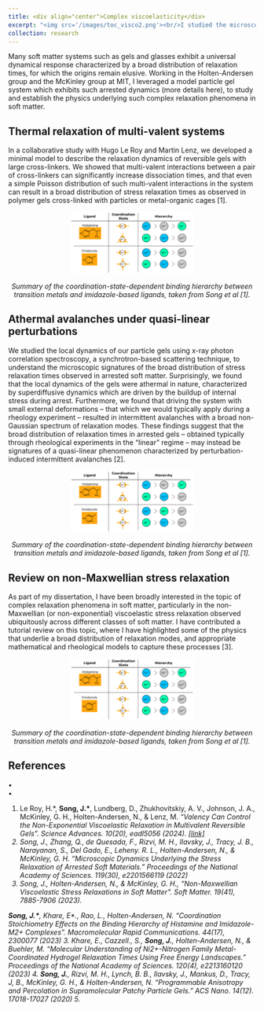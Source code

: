 ```yaml
---
title: <div align="center">Complex viscoelasticity</div>
excerpt: "<img src='/images/toc_visco2.png'><br/>I studied the microscopic origins of non-Maxwellian viscoelastic stress relaxations in soft materials."
collection: research
---
```


Many soft matter systems such as gels and glasses exhibit a universal dynamical response characterized by a broad distribution of relaxation times, for which the origins remain elusive. Working in the Holten-Andersen group and the McKinley group at MIT, I leveraged a model particle gel system which exhibits such arrested dynamics (more details here), to study and establish the physics underlying such complex relaxation phenomena in soft matter. 

Thermal relaxation of multi-valent systems
------
In a collaborative study with Hugo Le Roy and Martin Lenz, we developed a minimal model to describe the relaxation dynamics of reversible gels with large cross-linkers. We showed that multi-valent interactions between a pair of cross-linkers can significantly increase dissociation times, and that even a simple Poisson distribution of such multi-valent interactions in the system can result in a broad distribution of stress relaxation times as observed in polymer gels cross-linked with particles or metal-organic cages [1].

<img src='/images/Histamine.png' width="50%" style="display: block; margin: 0 auto;"><br/><em style="text-align: center; display: inline-block; width: 100%;">Summary of the coordination-state-dependent binding hierarchy between transition metals and imidazole-based ligands, taken from Song et al [1].</em>

Athermal avalanches under quasi-linear perturbations
------
We studied the local dynamics of our particle gels using x-ray photon correlation spectroscopy, a synchrotron-based scattering technique, to understand the microscopic signatures of the broad distribution of stress relaxation times observed in arrested soft matter. Surprisingly, we found that the local dynamics of the gels were athermal in nature, characterized by superdiffusive dynamics which are driven by the buildup of internal stress during arrest. Furthermore, we found that driving the system with small external deformations – that which we would typically apply during a rheology experiment – resulted in intermittent avalanches with a broad non-Gaussian spectrum of relaxation modes. These findings suggest that the broad distribution of relaxation times in arrested gels – obtained typically through rheological experiments in the “linear” regime – may instead be signatures of a quasi-linear phenomenon characterized by perturbation-induced intermittent avalanches [2].

<img src='/images/Histamine.png' width="50%" style="display: block; margin: 0 auto;"><br/><em style="text-align: center; display: inline-block; width: 100%;">Summary of the coordination-state-dependent binding hierarchy between transition metals and imidazole-based ligands, taken from Song et al [1].</em>

Review on non-Maxwellian stress relaxation
------
As part of my dissertation, I have been broadly interested in the topic of complex relaxation phenomena in soft matter, particularly in the non-Maxwellian (or non-exponential) viscoelastic stress relaxation observed ubiquitously across different classes of soft matter. I have contributed a tutorial review on this topic, where I have highlighted some of the physics that underlie a broad distribution of relaxation modes, and appropriate mathematical and rheological models to capture these processes [3].

<img src='/images/Histamine.png' width="50%" style="display: block; margin: 0 auto;"><br/><em style="text-align: center; display: inline-block; width: 100%;">Summary of the coordination-state-dependent binding hierarchy between transition metals and imidazole-based ligands, taken from Song et al [1].</em>

References
------
•	
•	

1. Le Roy, H.&#42;, <b>Song, J.&#42;</b>, Lundberg, D., Zhukhovitskiy, A. V., Johnson, J. A., McKinley, G. H., Holten-Andersen, N., & Lenz, M. <em>“Valency Can Control the Non-Exponential Viscoelastic Relaxation in Multivalent Reversible Gels”. <em>Science Advances</em>. 10(20), eadl5056 (2024). [&#91;link&#93;](https://www.science.org/doi/10.1126/sciadv.adl5056)
2. Song, J., Zhang, Q., de Quesada, F., Rizvi, M. H., Ilavsky, J., Tracy, J. B., Narayanan, S., Del Gado, E., Leheny. R. L., Holten-Andersen, N., & McKinley, G. H. <em>“Microscopic Dynamics Underlying the Stress Relaxation of Arrested Soft Materials.” Proceedings of the National Academy of Sciences</em>. 119(30), e2201566119 (2022)
3. Song, J., Holten-Andersen, N., & McKinley, G. H., “Non-Maxwellian Viscoelastic Stress Relaxations in Soft Matter”. <em>Soft Matter</em>. 19(41), 7885-7906 (2023). 

<b>Song, J.&#42;</b>, Khare, E&#42;., Rao, L., Holten-Andersen, N. “Coordination Stoichiometry Effects on the Binding Hierarchy of Histamine and Imidazole-M2+ Complexes”. <em>Macromolecular Rapid Communications</em>. 44(17), 2300077 (2023)
3. Khare, E., Cazzell., S., <b>Song, J.</b>, Holten-Andersen, N., & Buehler, M. “Molecular Understanding of Ni2+-Nitrogen Family Metal-Coordinated Hydrogel Relaxation Times Using Free Energy Landscapes.” <em>Proceedings of the National Academy of Sciences</em>. 120(4), e2213160120 (2023)
4. <b>Song, J.</b>, Rizvi, M. H., Lynch, B. B., Ilavsky, J., Mankus, D., Tracy, J, B., McKinley, G. H., & Holten-Andersen, N. “Programmable Anisotropy and Percolation in Supramolecular Patchy Particle Gels.” <em>ACS Nano</em>. 14(12). 17018-17027 (2020)
5. 



